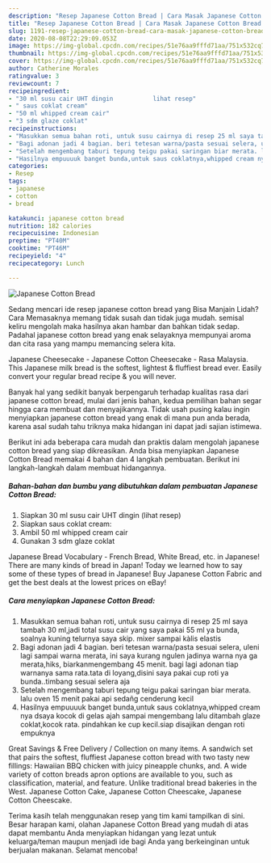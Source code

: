 ```yaml
---
description: "Resep Japanese Cotton Bread | Cara Masak Japanese Cotton Bread Yang Bikin Ngiler"
title: "Resep Japanese Cotton Bread | Cara Masak Japanese Cotton Bread Yang Bikin Ngiler"
slug: 1191-resep-japanese-cotton-bread-cara-masak-japanese-cotton-bread-yang-bikin-ngiler
date: 2020-08-08T22:29:09.053Z
image: https://img-global.cpcdn.com/recipes/51e76aa9fffd71aa/751x532cq70/japanese-cotton-bread-foto-resep-utama.jpg
thumbnail: https://img-global.cpcdn.com/recipes/51e76aa9fffd71aa/751x532cq70/japanese-cotton-bread-foto-resep-utama.jpg
cover: https://img-global.cpcdn.com/recipes/51e76aa9fffd71aa/751x532cq70/japanese-cotton-bread-foto-resep-utama.jpg
author: Catherine Morales
ratingvalue: 3
reviewcount: 7
recipeingredient:
- "30 ml susu cair UHT dingin           lihat resep"
- " saus coklat cream"
- "50 ml whipped cream cair"
- "3 sdm glaze coklat"
recipeinstructions:
- "Masukkan semua bahan roti, untuk susu cairnya di resep 25 ml saya tambah 30 ml,jadi total susu cair yang saya pakai 55 ml ya bunda, soalnya kuning telurnya saya skip. mixer sampai kàlis elastis"
- "Bagi adonan jadi 4 bagian. beri tetesan warna/pasta sesuai selera, uleni lagi sampai warna merata, ini saya kurang ngulen jadinya warna nya ga merata,hiks, biarkanmengembang 45 menit. bagi lagi adonan tiap warnanya sama rata.tata di loyang,disini saya pakai cup roti ya bunda..timbang sesuai selera aja"
- "Setelah mengembang taburi tepung teigu pakai saringan biar merata. lalu oven 15 menit pakai api sedañg cenderung kecil"
- "Hasilnya empuuuuk banget bunda,untuk saus coklatnya,whipped cream nya dsaya kocok di gelas ajah sampai mengembang lalu ditambah glaze coklat,kocok rata. pindahkan ke cup kecil.siap disajikan dengan roti empuknya"
categories:
- Resep
tags:
- japanese
- cotton
- bread

katakunci: japanese cotton bread 
nutrition: 182 calories
recipecuisine: Indonesian
preptime: "PT40M"
cooktime: "PT46M"
recipeyield: "4"
recipecategory: Lunch

---
```



![Japanese Cotton Bread](https://img-global.cpcdn.com/recipes/51e76aa9fffd71aa/751x532cq70/japanese-cotton-bread-foto-resep-utama.jpg)

Sedang mencari ide resep japanese cotton bread yang Bisa Manjain Lidah? Cara Memasaknya memang tidak susah dan tidak juga mudah. semisal keliru mengolah maka hasilnya akan hambar dan bahkan tidak sedap. Padahal japanese cotton bread yang enak selayaknya mempunyai aroma dan cita rasa yang mampu memancing selera kita.

Japanese Cheesecake - Japanese Cotton Cheesecake - Rasa Malaysia. This Japanese milk bread is the softest, lightest &amp; fluffiest bread ever. Easily convert your regular bread recipe &amp; you will never.

Banyak hal yang sedikit banyak berpengaruh terhadap kualitas rasa dari japanese cotton bread, mulai dari jenis bahan, kedua pemilihan bahan segar hingga cara membuat dan menyajikannya. Tidak usah pusing kalau ingin menyiapkan japanese cotton bread yang enak di mana pun anda berada, karena asal sudah tahu triknya maka hidangan ini dapat jadi sajian istimewa.


Berikut ini ada beberapa cara mudah dan praktis dalam mengolah japanese cotton bread yang siap dikreasikan. Anda bisa menyiapkan Japanese Cotton Bread memakai 4 bahan dan 4 langkah pembuatan. Berikut ini langkah-langkah dalam membuat hidangannya.

<!--inarticleads1-->

##### Bahan-bahan dan bumbu yang dibutuhkan dalam pembuatan Japanese Cotton Bread:

1. Siapkan 30 ml susu cair UHT dingin           (lihat resep)
1. Siapkan  saus coklat cream:
1. Ambil 50 ml whipped cream cair
1. Gunakan 3 sdm glaze coklat


Japanese Bread Vocabulary - French Bread, White Bread, etc. in Japanese! There are many kinds of bread in Japan! Today we learned how to say some of these types of bread in Japanese! Buy Japanese Cotton Fabric and get the best deals at the lowest prices on eBay! 

<!--inarticleads2-->

##### Cara menyiapkan Japanese Cotton Bread:

1. Masukkan semua bahan roti, untuk susu cairnya di resep 25 ml saya tambah 30 ml,jadi total susu cair yang saya pakai 55 ml ya bunda, soalnya kuning telurnya saya skip. mixer sampai kàlis elastis
1. Bagi adonan jadi 4 bagian. beri tetesan warna/pasta sesuai selera, uleni lagi sampai warna merata, ini saya kurang ngulen jadinya warna nya ga merata,hiks, biarkanmengembang 45 menit. bagi lagi adonan tiap warnanya sama rata.tata di loyang,disini saya pakai cup roti ya bunda..timbang sesuai selera aja
1. Setelah mengembang taburi tepung teigu pakai saringan biar merata. lalu oven 15 menit pakai api sedañg cenderung kecil
1. Hasilnya empuuuuk banget bunda,untuk saus coklatnya,whipped cream nya dsaya kocok di gelas ajah sampai mengembang lalu ditambah glaze coklat,kocok rata. pindahkan ke cup kecil.siap disajikan dengan roti empuknya


Great Savings &amp; Free Delivery / Collection on many items. A sandwich set that pairs the softest, fluffiest Japanese cotton bread with two tasty new fillings: Hawaiian BBQ chicken with juicy pineapple chunks, and. A wide variety of cotton breads apron options are available to you, such as classification, material, and feature. Unlike traditional bread bakeries in the West. Japanese Cotton Cake, Japanese Cotton Cheescake, Japanese Cotton Cheescake. 

Terima kasih telah menggunakan resep yang tim kami tampilkan di sini. Besar harapan kami, olahan Japanese Cotton Bread yang mudah di atas dapat membantu Anda menyiapkan hidangan yang lezat untuk keluarga/teman maupun menjadi ide bagi Anda yang berkeinginan untuk berjualan makanan. Selamat mencoba!
